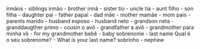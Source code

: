 irmãos - siblings
irmão - brother
irmã - sister
tio - uncle
tia - aunt
filho - son
filha - daughter
pai - father
papai - dad
mãe - mother
mamãe - mom
pais - parents
marido - husband
esposo - husband
neto - grandson
neta - granddaugther
primo - cousin
o avô - grandfather
a avô - grandmother
para minha vô - for my grandmother
bebê - baby
sobrenome - last name
Qual é o seu sobrenome? - What is your last name?
sobrinho - nephew

